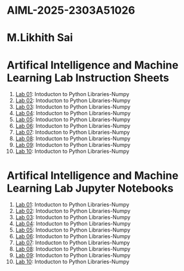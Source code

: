 # AIML-2025-2303A51026
# M.Likhith Sai

# Artifical Intelligence and Machine Learning Lab Instruction Sheets
1. [Lab 01](https://github.com/2303a51206/AIML-2025/blob/main/AIML_A1.pdf): Intoducton to Python Libraries-Numpy
2. [Lab 02](https://github.com/2303a51206/AIML-2025/blob/main/AIML_A2.pdf): Intoducton to Python Libraries-Numpy
3. [Lab 03](https://github.com/2303a51206/AIML-2025/blob/main/AIML_A3.pdf): Intoducton to Python Libraries-Numpy
4. [Lab 04](): Intoducton to Python Libraries-Numpy
5. [Lab 05](): Intoducton to Python Libraries-Numpy
6. [Lab 06](): Intoducton to Python Libraries-Numpy
7. [Lab 07](): Intoducton to Python Libraries-Numpy
8. [Lab 08](): Intoducton to Python Libraries-Numpy
9. [Lab 09](): Intoducton to Python Libraries-Numpy
10. [Lab 10](): Intoducton to Python Libraries-Numpy

# Artifical Intelligence and Machine Learning Lab Jupyter Notebooks
1. [Lab 01](https://github.com/2303a51206/AIML-2025/blob/main/Lab01-AIML.ipynb): Intoducton to Python Libraries-Numpy
2. [Lab 02](): Intoducton to Python Libraries-Numpy
3. [Lab 03](): Intoducton to Python Libraries-Numpy
4. [Lab 04](): Intoducton to Python Libraries-Numpy
5. [Lab 05](): Intoducton to Python Libraries-Numpy
6. [Lab 06](): Intoducton to Python Libraries-Numpy
7. [Lab 07](): Intoducton to Python Libraries-Numpy
8. [Lab 08](): Intoducton to Python Libraries-Numpy
9. [Lab 09](): Intoducton to Python Libraries-Numpy
10. [Lab 10](): Intoducton to Python Libraries-Numpy


